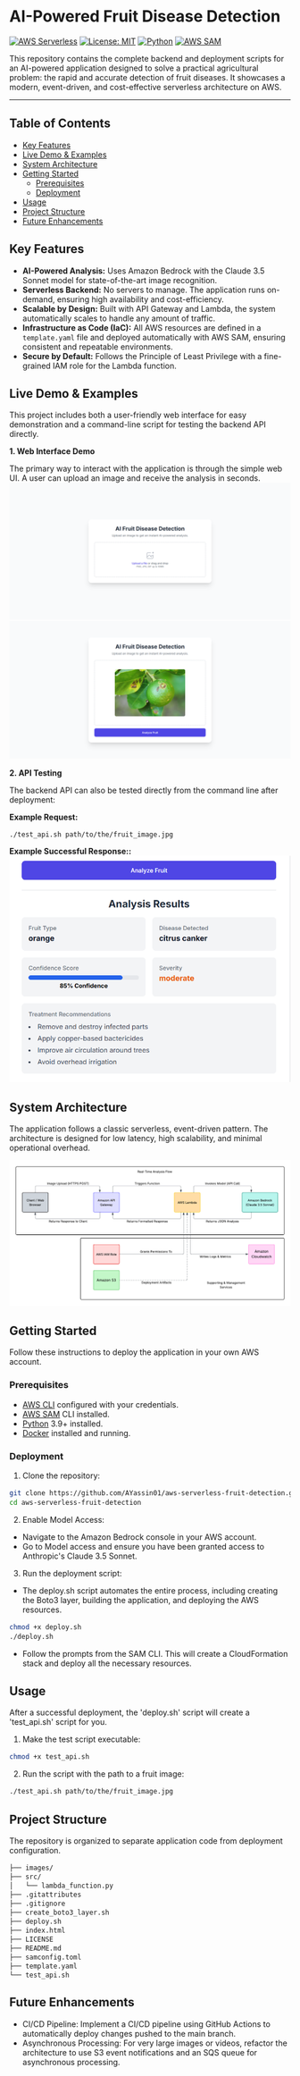 # AI-Powered Fruit Disease Detection

[![AWS Serverless](https://img.shields.io/badge/AWS-Serverless-FF9900?logo=amazonaws)](https://aws.amazon.com/serverless/)
[![License: MIT](https://img.shields.io/badge/License-MIT-yellow.svg)](https://opensource.org/licenses/MIT)
[![Python](https://img.shields.io/badge/Python-3.9+-3776AB?logo=python)](https://www.python.org/)
[![AWS SAM](https://img.shields.io/badge/AWS%20SAM-CLI-orange?logo=aws-lambda)](https://aws.amazon.com/serverless/sam/)

This repository contains the complete backend and deployment scripts for an AI-powered application designed to solve a practical agricultural problem: the rapid and accurate detection of fruit diseases. It showcases a modern, event-driven, and cost-effective serverless architecture on AWS.

---

## Table of Contents
- [Key Features](#key-features)
- [Live Demo & Examples](#live-demo--examples)
- [System Architecture](#system-architecture)
- [Getting Started](#getting-started)
  - [Prerequisites](#prerequisites)
  - [Deployment](#deployment)
- [Usage](#usage)
- [Project Structure](#project-structure)
- [Future Enhancements](#future-enhancements)

## Key Features

- **AI-Powered Analysis:** Uses Amazon Bedrock with the Claude 3.5 Sonnet model for state-of-the-art image recognition.
- **Serverless Backend:** No servers to manage. The application runs on-demand, ensuring high availability and cost-efficiency.
- **Scalable by Design:** Built with API Gateway and Lambda, the system automatically scales to handle any amount of traffic.
- **Infrastructure as Code (IaC):** All AWS resources are defined in a `template.yaml` file and deployed automatically with AWS SAM, ensuring consistent and repeatable environments.
- **Secure by Default:** Follows the Principle of Least Privilege with a fine-grained IAM role for the Lambda function.

## Live Demo & Examples

This project includes both a user-friendly web interface for easy demonstration and a command-line script for testing the backend API directly.

**1. Web Interface Demo**

The primary way to interact with the application is through the simple web UI. A user can upload an image and receive the analysis in seconds.
![The Web UI](images\web_interface.png)
![Upload an Image](images\upload_an_image.png)


**2. API Testing**

The backend API can also be tested directly from the command line after deployment:

**Example Request:**
```bash
./test_api.sh path/to/the/fruit_image.jpg
```

**Example Successful Response::**
![Successful Response](images/response.png)



## System Architecture
The application follows a classic serverless, event-driven pattern. The architecture is designed for low latency, high scalability, and minimal operational overhead.

![System Architecture](images\system_arch.png)

## Getting Started
Follow these instructions to deploy the application in your own AWS account.

### Prerequisites
- [AWS CLI](https://aws.amazon.com/cli/) configured with your credentials.
- [AWS SAM](https://aws.amazon.com/serverless/sam/) CLI installed.
- [Python](https://www.python.org/downloads/) 3.9+ installed.
- [Docker](https://www.docker.com/products/docker-desktop/) installed and running.

### Deployment
1. Clone the repository:
```bash 
git clone https://github.com/AYassin01/aws-serverless-fruit-detection.git
cd aws-serverless-fruit-detection
```
2. Enable Model Access:
- Navigate to the Amazon Bedrock console in your AWS account.
- Go to Model access and ensure you have been granted access to Anthropic's Claude 3.5 Sonnet.

3. Run the deployment script:
- The deploy.sh script automates the entire process, including creating the Boto3 layer, building the application, and deploying the AWS resources.
```bash
chmod +x deploy.sh
./deploy.sh
``` 
- Follow the prompts from the SAM CLI. This will create a CloudFormation stack and deploy all the necessary resources.

## Usage
After a successful deployment, the 'deploy.sh' script will create a 'test_api.sh' script for you.

1. Make the test script executable:
```bash
chmod +x test_api.sh
```
2. Run the script with the path to a fruit image:
```bash
./test_api.sh path/to/the/fruit_image.jpg
```

## Project Structure
The repository is organized to separate application code from deployment configuration.

```
├── images/
├── src/
│   └── lambda_function.py
├── .gitattributes
├── .gitignore
├── create_boto3_layer.sh
├── deploy.sh
├── index.html
├── LICENSE
├── README.md
├── samconfig.toml
├── template.yaml
└── test_api.sh
 ```

 ## Future Enhancements
- CI/CD Pipeline: Implement a CI/CD pipeline using GitHub Actions to automatically deploy changes pushed to the main branch.
- Asynchronous Processing: For very large images or videos, refactor the architecture to use S3 event notifications and an SQS queue for asynchronous processing.
